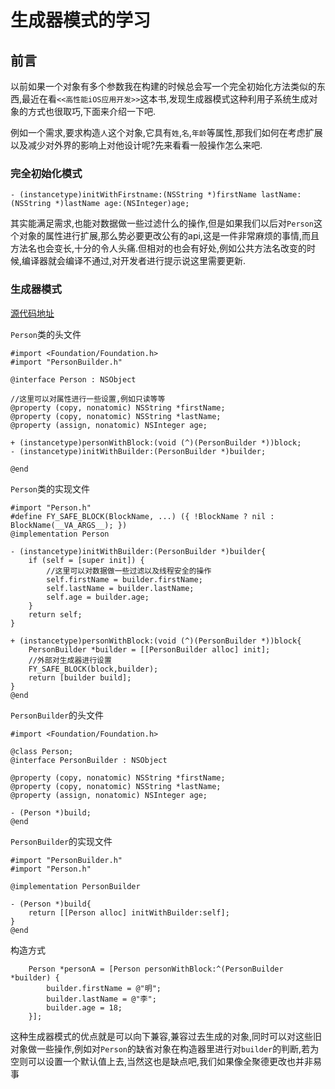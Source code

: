 # 生成器模式的学习

## 前言

以前如果一个对象有多个参数我在构建的时候总会写一个完全初始化方法类似的东西,最近在看`<<高性能iOS应用开发>>`这本书,发现生成器模式这种利用子系统生成对象的方式也很取巧,下面来介绍一下吧.

例如一个需求,要求构造`人`这个对象,它具有`姓`,`名`,`年龄`等属性,那我们如何在考虑扩展以及减少对外界的影响上对他设计呢?先来看看一般操作怎么来吧.

### 完全初始化模式

	- (instancetype)initWithFirstname:(NSString *)firstName lastName:(NSString *)lastName age:(NSInteger)age;

其实能满足需求,也能对数据做一些过滤什么的操作,但是如果我们以后对`Person`这个对象的属性进行扩展,那么势必要更改公有的api,这是一件非常麻烦的事情,而且方法名也会变长,十分的令人头痛.但相对的也会有好处,例如公共方法名改变的时候,编译器就会编译不通过,对开发者进行提示说这里需要更新.

### 生成器模式

[源代码地址]()

`Person`类的头文件

	#import <Foundation/Foundation.h>
    #import "PersonBuilder.h"

    @interface Person : NSObject

    //这里可以对属性进行一些设置,例如只读等等
    @property (copy, nonatomic) NSString *firstName;
    @property (copy, nonatomic) NSString *lastName;
    @property (assign, nonatomic) NSInteger age;

    + (instancetype)personWithBlock:(void (^)(PersonBuilder *))block;
    - (instancetype)initWithBuilder:(PersonBuilder *)builder;

    @end
    
`Person`类的实现文件

	#import "Person.h"
    #define FY_SAFE_BLOCK(BlockName, ...) ({ !BlockName ? nil : BlockName(__VA_ARGS__); })
    @implementation Person

    - (instancetype)initWithBuilder:(PersonBuilder *)builder{
        if (self = [super init]) {
            //这里可以对数据做一些过滤以及线程安全的操作
            self.firstName = builder.firstName;
            self.lastName = builder.lastName;
            self.age = builder.age;
        }
        return self;
    }

    + (instancetype)personWithBlock:(void (^)(PersonBuilder *))block{
        PersonBuilder *builder = [[PersonBuilder alloc] init];
        //外部对生成器进行设置
        FY_SAFE_BLOCK(block,builder);
        return [builder build];
    }
    @end
    
`PersonBuilder`的头文件

	#import <Foundation/Foundation.h>

    @class Person;
    @interface PersonBuilder : NSObject

    @property (copy, nonatomic) NSString *firstName;
    @property (copy, nonatomic) NSString *lastName;
    @property (assign, nonatomic) NSInteger age;

    - (Person *)build;
    @end
    
`PersonBuilder`的实现文件

	#import "PersonBuilder.h"
    #import "Person.h"

    @implementation PersonBuilder

    - (Person *)build{
        return [[Person alloc] initWithBuilder:self];
    }
    @end
    
构造方式

        Person *personA = [Person personWithBlock:^(PersonBuilder *builder) {
            builder.firstName = @"明";
            builder.lastName = @"李";
            builder.age = 18;
        }];
        
 这种生成器模式的优点就是可以向下兼容,兼容过去生成的对象,同时可以对这些旧对象做一些操作,例如对`Person`的缺省对象在构造器里进行对`builder`的判断,若为空则可以设置一个默认值上去,当然这也是缺点吧,我们如果像全聚德更改也并非易事